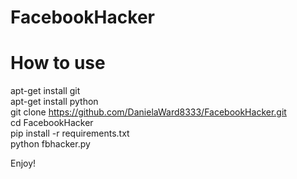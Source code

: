 # FacebookHacker
<h1>How to use</h1>

apt-get install git<br>
apt-get install python<br>
git clone https://github.com/DanielaWard8333/FacebookHacker.git<br>
cd FacebookHacker<br>
pip install -r requirements.txt<br>
python fbhacker.py<br>

Enjoy!

